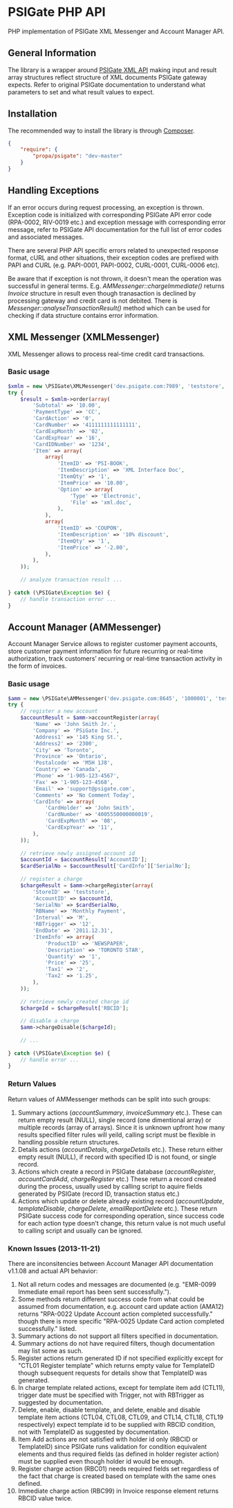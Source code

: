 # PSIGate PHP API

PHP implementation of PSIGate XML Messenger and Account Manager API.

## General Information

The library is a wrapper around [PSIGate XML API](http://psigate.com/pages/techsupport.asp) making input and result array structures reflect
structure of XML documents PSIGate gateway expects. Refer to original PSIGate documentation to understand what parameters to set and what
result values to expect.

## Installation

The recommended way to install the library is through [Composer](https://getcomposer.org).

```json
{
    "require": {
        "propa/psigate": "dev-master"
    }
}
```

## Handling Exceptions

If an error occurs during request processing, an exception is thrown. Exception code is initialized with corresponding
PSIGate API error code (RPA-0002, RIV-0019 etc.) and exception message with corresponding error message, refer to PSIGate
API documentation for the full list of error codes and associated messages.

There are several PHP API specific errors related to unexpected response format, cURL and other situations, their exception codes are
prefixed with PAPI and CURL (e.g. PAPI-0001, PAPI-0002, CURL-0001, CURL-0006 etc).

Be aware that if exception is not thrown, it doesn't mean the operation was successful in general terms. E.g. *AMMessenger::chargeImmediate()*
returns *Invoice* structure in result even though tranasaction is declined by processing gateway and credit card is not debited. There is
*Messenger::analyseTransactionResult()* method which can be used for checking if data structure contains error information. 

## XML Messenger (XMLMessenger)

XML Messenger allows to process real-time credit card transactions.

### Basic usage

```php
$xmlm = new \PSIGate\XMLMessenger('dev.psigate.com:7989', 'teststore', 'psigate1234');
try {
    $result = $xmlm->order(array(
        'Subtotal' => '10.00',
        'PaymentType' => 'CC',
        'CardAction' => '0',
        'CardNumber' => '4111111111111111',
        'CardExpMonth' => '02',
        'CardExpYear' => '16',
        'CardIDNumber' => '1234',
        'Item' => array(
            array(
                'ItemID' => 'PSI-BOOK',
                'ItemDescription' => 'XML Interface Doc',
                'ItemQty' => '1',
                'ItemPrice' => '10.00',
                'Option' => array(
                    'Type' => 'Electronic',
                    'File' => 'xml.doc',
                ),
            ),
            array(
                'ItemID' => 'COUPON',
                'ItemDescription' => '10% discount',
                'ItemQty' => '1',
                'ItemPrice' => '-2.00',
            ),
        ),
    ));
    
    // analyze transaction result ...
    
} catch (\PSIGate\Exception $e) {
    // handle transaction error ...
}
```

## Account Manager (AMMessenger)

Account Manager Service allows to register customer payment accounts, store
customer payment information for future recurring or real-time authorization,
track customers’ recurring or real-time transaction activity in the form of invoices.

### Basic usage

```php
$amm = new \PSIGate\AMMessenger('dev.psigate.com:8645', '1000001', 'teststore', 'testpass');
try {
    // register a new account
    $accountResult = $amm->accountRegister(array(
        'Name' => 'John Smith Jr.',
        'Company' => 'PSiGate Inc.',
        'Address1' => '145 King St.',
        'Address2' => '2300',
        'City' => 'Toronto',
        'Province' => 'Ontario',
        'Postalcode' => 'M5H 1J8',
        'Country' => 'Canada',
        'Phone' => '1-905-123-4567',
        'Fax' => '1-905-123-4568',
        'Email' => 'support@psigate.com',
        'Comments' => 'No Comment Today',
        'CardInfo' => array(
            'CardHolder' => 'John Smith',
            'CardNumber' => '4005550000000019',
            'CardExpMonth' => '08',
            'CardExpYear' => '11',
        ),
    ));
    
    // retrieve newly assigned account id
    $accountId = $accountResult['AccountID'];
    $cardSerialNo = $accountResult['CardInfo']['SerialNo'];
    
    // register a charge
    $chargeResult = $amm->chargeRegister(array(
        'StoreID' => 'teststore',
        'AccountID' => $accountId,
        'SerialNo' => $cardSerialNo,
        'RBName' => 'Monthly Payment',
        'Interval' => 'M',
        'RBTrigger' => '12',
        'EndDate' => '2011.12.31',
        'ItemInfo' => array(
            'ProductID' => 'NEWSPAPER',
            'Description' => 'TORONTO STAR',
            'Quantity' => '1',
            'Price' => '25',
            'Tax1' => '2',
            'Tax2' => '1.25',
        ),
    ));
    
    // retrieve newly created charge id
    $chargeId = $chargeResult['RBCID'];
    
    // disable a charge
    $amm->chargeDisable($chargeId);
    
    // ...
    
} catch (\PSIGate\Exception $e) {
    // handle error ...
}
```

### Return Values

Return values of AMMessenger methods can be split into such groups:

1. Summary actions (*accountSummary*, *invoiceSummary* etc.).
These can return empty result (NULL), single record (one dimentional array) or multiple records (array of arrays). Since it is unknown upfront
how many results specified filter rules will yeild, calling script must be flexible in handling possible return structures.
2. Details actions (*accountDetails*, *chargeDetails* etc.).
These return either empty result (NULL), if record with specified ID is not found, or single record.
3. Actions which create a record in PSIGate database (*accountRegister*, *accountCardAdd*, *chargeRegister* etc.)
These return a record created during the process, usually used by calling script to aquire fields generated by PSIGate (record ID, transaction status etc.)
4. Actions which update or delete already existing record (*accountUpdate*, *templateDisable*, *chargeDelete*, *emailReportDelete* etc.).
These return PSIGate success code for corresponding operation, since success code for each action type doesn't change, this return value
is not much useful to calling script and usually can be ignored.

### Known Issues (2013-11-21)

There are inconsitencies between Account Manager API documentation v1.1.08 and actual API behavior:

1.  Not all return codes and messages are documented (e.g. "EMR-0099 Immediate email report has been sent successfully.").
2.  Some methods return different success code from what could be assumed from documentation, e.g. account card update
    action (AMA12) returns "RPA-0022 Update Account action completed successfully." though there is more specific
    "RPA-0025 Update Card action completed successfully." listed.
3.  Summary actions do not support all filters specified in documentation.
4.  Summary actions do not have required filters, though documentation may list some as such.
5.  Register actions return generated ID if not specified explicitly except for "CTL01 Register template"
    which returns empty value for TemplateID though subsequent requests for details show that TemplateID was generated.
6.  In charge template related actions, except for template item add (CTL11), trigger date must be specified with Trigger,
    not with RBTrigger as suggested by documentation.
7.  Delete, enable, disable template, and delete, enable and disable template item actions (CTL04, CTL08, CTL09,
    and CTL14, CTL18, CTL19 respectively) expect template id to be 
    supplied with RBCID condition, not with TemplateID as suggested by documentation.
8.  Item Add actions are not satisfied with holder id only (RBCID or TemplateID) since PSIGate runs validation
    for condition equivalent elements and thus required fields (as defined in holder register action) must be
    supplied even though holder id would be enough.
9.  Register charge action (RBC01) needs required fields set regardless of the fact that charge is created based on
    template with the same ones defined.
10. Immediate charge action (RBC99) in Invoice response element returns RBCID value twice.

